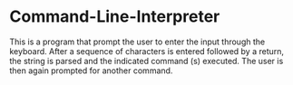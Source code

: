 # Command-Line-Interpreter
This is a program that prompt the user to enter the input through the keyboard. After a sequence of characters is entered followed by a return, the string is parsed and the indicated command (s) executed. The user is then again prompted for another command.
